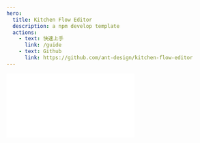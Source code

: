 ```yaml
---
hero:
  title: Kitchen Flow Editor
  description: a npm develop template
  actions:
    - text: 快速上手
      link: /guide
    - text: Github
      link: https://github.com/ant-design/kitchen-flow-editor
---
```


<embed src="../README.md"></embed>
